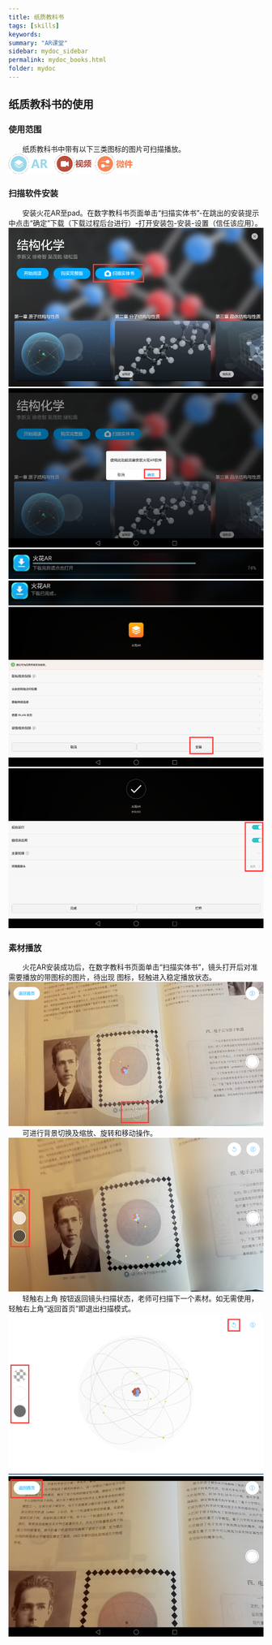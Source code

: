 ```yaml
---
title: 纸质教科书
tags: [skills]
keywords:
summary: "AR课堂"
sidebar: mydoc_sidebar
permalink: mydoc_books.html
folder: mydoc
---
```


## 纸质教科书的使用

### 使用范围
&#160; &#160; &#160; &#160;纸质教科书中带有以下三类图标的图片可扫描播放。
![avatar](images/0005使用范围.png)
### 扫描软件安装
&#160; &#160; &#160; &#160;安装火花AR至pad。在数字教科书页面单击“扫描实体书”-在跳出的安装提示中点击“确定”下载（下载过程后台进行）-打开安装包-安装-设置（信任该应用）。
![avatar](images/0005扫描软件安装1.png)
![avatar](images/0005扫描软件安装2.png)
![avatar](images/0005扫描软件安装3.png)
![avatar](images/0005扫描软件安装4.png)
![avatar](images/0005扫描软件安装5.png)
![avatar](images/0005扫描软件安装6.png)
### 素材播放
&#160; &#160; &#160; &#160;火花AR安装成功后，在数字教科书页面单击“扫描实体书”，镜头打开后对准需要播放的带图标的图片，待出现 图标，轻触进入稳定播放状态。
![avatar](images/0005纸质素材播放1.png)
&#160; &#160; &#160; &#160;可进行背景切换及缩放、旋转和移动操作。
![avatar](images/0005纸质素材播放2.png)
&#160; &#160; &#160; &#160;轻触右上角 按钮返回镜头扫描状态，老师可扫描下一个素材。如无需使用，轻触右上角“返回首页”即退出扫描模式。
![avatar](images/0005纸质素材播放3.png)
![avatar](images/0005纸质素材播放4.png)
